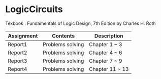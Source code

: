 # LogicCircuits

Texbook : Fundamentals of Logic Design, 7th Edition by Charles H. Roth


|Assignment|Contents|Description|
|------|---|---|
|Report1|Problems solving|Chapter 1 ~ 3|
|Report2|Problems solving|Chapter 4 ~ 6|
|Report3|Problems solving|Chapter 7 ~ 9|
|Report4|Problems solving|Chapter 11 ~ 13|
